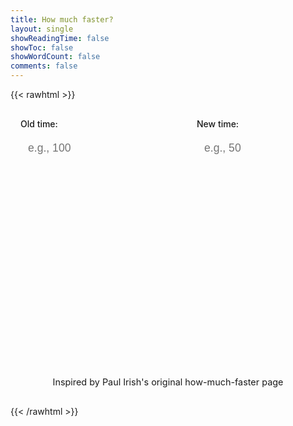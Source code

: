 ```yaml
---
title: How much faster?
layout: single
showReadingTime: false
showToc: false
showWordCount: false
comments: false
---
```


{{< rawhtml >}}

<style>
  .post-header {
    text-align: center !important;
  }

  .entry-hint-parent {
    justify-content: center !important;
  }

  .calculator-container {
    max-width: 600px;
    margin: 0 auto;
    padding: 1rem;
  }

  .calculator-form {
    display: grid;
    grid-template-columns: 1fr 1fr;
    gap: 2rem;
    margin-bottom: 2rem;
  }

  @media (max-width: 640px) {
    .calculator-form {
      grid-template-columns: 1fr;
      gap: 1rem;
    }
  }

  .input-group {
    display: flex;
    flex-direction: column;
  }

  .input-group label {
    font-weight: 500;
    margin-bottom: 0.5rem;
    color: var(--primary);
  }

  .input-group input {
    padding: 0.75rem;
    font-size: 1.1rem;
    border: 2px solid var(--border);
    border-radius: var(--radius);
    background: var(--entry);
    color: var(--primary);
    transition: border-color 0.2s ease;
  }

  /* Hide number input spinners */
  .input-group input[type="number"]::-webkit-outer-spin-button,
  .input-group input[type="number"]::-webkit-inner-spin-button {
    -webkit-appearance: none;
    margin: 0;
  }

  .input-group input[type="number"] {
    -moz-appearance: textfield;
  }

  .input-group input:focus {
    outline: none;
    border-color: var(--secondary);
  }

  .results-container {
    background: var(--entry);
    border: 1px solid var(--border);
    border-radius: var(--radius);
    padding: 1.5rem;
    margin-top: 1rem;
    opacity: 0;
    transform: translateY(-10px);
    transition: all 0.3s ease;
  }

  .results-container.show {
    opacity: 1;
    transform: translateY(0);
  }

  .results-container h3 {
    margin: 0 0 1rem 0;
    color: var(--primary);
    font-size: 1.2rem;
  }

  .result-item {
    display: flex;
    justify-content: space-between;
    align-items: center;
    padding: 0.5rem 0;
    border-bottom: 1px solid var(--border);
  }

  .result-item:last-child {
    border-bottom: none;
  }

  .result-label {
    color: var(--content);
  }

  .result-value {
    font-weight: 600;
    font-size: 1.1rem;
    color: var(--primary);
  }

  .result-value.positive {
    color: #22c55e;
  }

  .result-value.negative {
    color: #ef4444;
  }

  .copy-button {
    display: inline-flex;
    align-items: center;
    gap: 0.5rem;
    padding: 0.5rem 1rem;
    background: var(--primary);
    color: var(--theme);
    border: none;
    border-radius: var(--radius);
    font-size: 0.9rem;
    cursor: pointer;
    transition: all 0.2s ease;
    margin-top: 1rem;
  }

  .copy-button:hover {
    opacity: 0.8;
    transform: translateY(-1px);
  }

  .copy-button:active {
    transform: translateY(0);
  }

  .copy-button.copied {
    background: #22c55e;
  }

  .copy-button svg {
    width: 16px;
    height: 16px;
  }

  .attribution {
    max-width: 600px;
    margin: 2rem auto 0 auto;
    padding: 1rem;
    text-align: center;
    color: var(--secondary);
    font-size: 0.9rem;
    border-top: 1px solid var(--border);
  }

  .attribution a {
    color: var(--primary);
    text-decoration: none;
  }

  .attribution a:hover {
    text-decoration: underline;
  }
</style>

<div class="calculator-container">
  <div class="calculator-form">
    <div class="input-group">
      <label for="baseline">Old time:</label>
      <input type="number" id="baseline" step="any" placeholder="e.g., 100">
    </div>
    <div class="input-group">
      <label for="newtime">New time:</label>
      <input type="number" id="newtime" step="any" placeholder="e.g., 50">
    </div>
  </div>

<div id="results" class="results-container">
    <h3>Results</h3>
    <div class="result-item">
      <span class="result-label">Performance improvement:</span>
      <span id="faster-percent" class="result-value">—</span>
    </div>
    <div class="result-item">
      <span class="result-label">Speed multiplier:</span>
      <span id="faster-times" class="result-value">—</span>
    </div>
    <div class="result-item">
      <span class="result-label">Time saved:</span>
      <span id="less-time" class="result-value">—</span>
    </div>
    <button id="copy-button" class="copy-button" onclick="copyLink()">
      <svg viewBox="0 0 24 24" fill="none" stroke="currentColor" stroke-width="2">
        <path d="M10 13a5 5 0 0 0 7.54.54l3-3a5 5 0 0 0-7.07-7.07l-1.72 1.71"/>
        <path d="M14 11a5 5 0 0 0-7.54-.54l-3 3a5 5 0 0 0 7.07 7.07l1.71-1.71"/>
      </svg>
      Copy Link
    </button>
  </div>
</div>

<div class="attribution">
  Inspired by <a href="https://github.com/paulirish" target="_blank" rel="noopener">Paul Irish</a>'s original
  <a href="https://web.archive.org/web/20221205231334/https://how-much-faster.glitch.me/" target="_blank" rel="noopener">how-much-faster</a> page
</div>

<script>
  // Hash routing functions
  function updateHash() {
    const baseline = document.getElementById('baseline').value;
    const newtime = document.getElementById('newtime').value;

    if (baseline && newtime) {
      window.location.hash = `old=${baseline}&new=${newtime}`;
    } else {
      window.location.hash = '';
    }
  }

  function loadFromHash() {
    const hash = window.location.hash.substring(1);
    if (!hash) return;

    const params = new URLSearchParams(hash);
    const baseline = params.get('old');
    const newtime = params.get('new');

    if (baseline) {
      document.getElementById('baseline').value = baseline;
    }
    if (newtime) {
      document.getElementById('newtime').value = newtime;
    }

    if (baseline || newtime) {
      calculate();
    }
  }

  // Copy link function
  function copyLink() {
    const url = window.location.href;
    navigator.clipboard.writeText(url).then(() => {
      const button = document.getElementById('copy-button');
      const originalText = button.innerHTML;

      button.innerHTML = `
        <svg viewBox="0 0 24 24" fill="none" stroke="currentColor" stroke-width="2">
          <polyline points="20,6 9,17 4,12"/>
        </svg>
        Copied!
      `;
      button.classList.add('copied');

      setTimeout(() => {
        button.innerHTML = originalText;
        button.classList.remove('copied');
      }, 2000);
    }).catch(() => {
      // Fallback for older browsers
      const textArea = document.createElement('textarea');
      textArea.value = url;
      document.body.appendChild(textArea);
      textArea.select();
      document.execCommand('copy');
      document.body.removeChild(textArea);

      const button = document.getElementById('copy-button');
      button.textContent = 'Copied!';
      setTimeout(() => {
        button.innerHTML = `
          <svg viewBox="0 0 24 24" fill="none" stroke="currentColor" stroke-width="2">
            <path d="M10 13a5 5 0 0 0 7.54.54l3-3a5 5 0 0 0-7.07-7.07l-1.72 1.71"/>
            <path d="M14 11a5 5 0 0 0-7.54-.54l-3 3a5 5 0 0 0 7.07 7.07l1.71-1.71"/>
          </svg>
          Copy Link
        `;
      }, 2000);
    });
  }

  function calculate() {
    const baseline = parseFloat(document.getElementById('baseline').value);
    const newtime = parseFloat(document.getElementById('newtime').value);
    const results = document.getElementById('results');

    if (!baseline || !newtime || baseline <= 0 || newtime <= 0) {
      results.classList.remove('show');
      return;
    }

    // Update hash with current values
    updateHash();

    // Calculate improvements (assuming lower time is better)
    const improvement = baseline - newtime;
    const difference = Math.abs(improvement);
    const fasterPercent = (difference / newtime * 100).toFixed(2);
    const fasterTimes = (difference / newtime + 1).toFixed(2);
    const timeSavedPercent = (difference / baseline * 100).toFixed(2);

    // Update display
    const fasterPercentEl = document.getElementById('faster-percent');
    const fasterTimesEl = document.getElementById('faster-times');
    const lessTimeEl = document.getElementById('less-time');

    if (improvement > 0) {
      fasterPercentEl.textContent = `${fasterPercent}% faster`;
      fasterPercentEl.className = 'result-value positive';
      fasterTimesEl.textContent = `${fasterTimes}× faster`;
      fasterTimesEl.className = 'result-value positive';
      lessTimeEl.textContent = `${timeSavedPercent}% less time`;
      lessTimeEl.className = 'result-value positive';
    } else if (improvement < 0) {
      fasterPercentEl.textContent = `${Math.abs(fasterPercent)}% slower`;
      fasterPercentEl.className = 'result-value negative';
      fasterTimesEl.textContent = `${fasterTimes}× slower`;
      fasterTimesEl.className = 'result-value negative';
      lessTimeEl.textContent = `${Math.abs(timeSavedPercent)}% more time`;
      lessTimeEl.className = 'result-value negative';
    } else {
      fasterPercentEl.textContent = 'No change';
      fasterPercentEl.className = 'result-value';
      fasterTimesEl.textContent = '1.00× (same)';
      fasterTimesEl.className = 'result-value';
      lessTimeEl.textContent = 'No time saved';
      lessTimeEl.className = 'result-value';
    }

    results.classList.add('show');
  }

  // Initialize on page load
  document.addEventListener('DOMContentLoaded', () => {
    loadFromHash();

    document.getElementById('baseline').addEventListener('input', calculate);
    document.getElementById('newtime').addEventListener('input', calculate);

    // Handle browser back/forward
    window.addEventListener('hashchange', loadFromHash);
  });
</script>

{{< /rawhtml >}}
